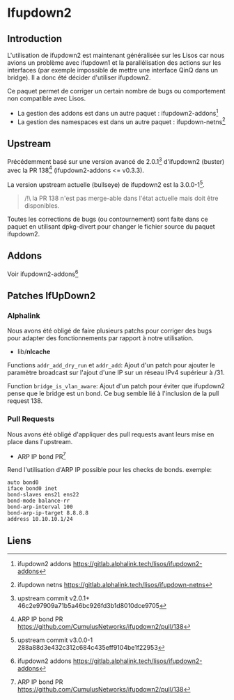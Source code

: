 # Ifupdown2

## Introduction

L'utilisation de ifupdown2 est maintenant généralisée sur les Lisos car nous
avions un problème avec ifupdown1 et la parallélisation des actions sur les
interfaces (par exemple impossible de mettre une interface QinQ dans un
bridge). Il a donc été décider d'utiliser ifupdown2.

Ce paquet permet de corriger un certain nombre de bugs ou comportement non
compatible avec Lisos.

* La gestion des addons est dans un autre paquet : ifupdown2-addons[^4]
* La gestion des namespaces est dans un autre paquet : ifupdown-netns[^5]

## Upstream

Précédemment basé sur une version avancé de 2.0.1[^1] d'ifupdown2 (buster)
avec la PR 138[^3] (ifupdown2-addons <= v0.3.3).

La version upstream actuelle (bullseye) de ifupdown2 est la 3.0.0-1[^2].

> /!\ la PR 138 n'est pas merge-able dans l'état actuelle mais doit être
> disponibles.

Toutes les corrections de bugs (ou contournement) sont faite dans ce paquet
en utilisant dpkg-divert pour changer le fichier source du paquet ifupdown2.

## Addons

Voir ifupdown2-addons[^4]

## Patches IfUpDown2

### Alphalink

Nous avons été obligé de faire plusieurs patchs pour corriger des bugs pour
adapter des fonctionnements par rapport à notre utilisation.

* lib/__nlcache__

Functions `addr_add_dry_run` et `addr_add`: Ajout d'un patch pour ajouter le
paramètre broadcast sur l'ajout d'une IP sur un réseau IPv4 supérieur à /31.

Function `bridge_is_vlan_aware`: Ajout d'un patch pour éviter que ifupdown2
pense que le bridge est un bond. Ce bug semble lié à l'inclusion de la pull
request 138.

### Pull Requests

Nous avons été obligé d'appliquer des pull requests avant leurs mise en place
dans l'upstream.

* ARP IP bond PR[^3]

Rend l'utilisation d'ARP IP possible pour les checks de bonds. exemple:
```
auto bond0
iface bond0 inet
bond-slaves ens21 ens22
bond-mode balance-rr
bond-arp-interval 100
bond-arp-ip-target 8.8.8.8
address 10.10.10.1/24
```

## Liens

[^1]: upstream commit v2.0.1+  46c2e97909a71b5a46bc926fd3b1d8010dce9705
[^2]: upstream commit v3.0.0-1 288a88d3e432c312c684c435eff9104be1f22953
[^3]: ARP IP bond PR https://github.com/CumulusNetworks/ifupdown2/pull/138
[^4]: ifupdown2 addons https://gitlab.alphalink.tech/lisos/ifupdown2-addons
[^5]: ifupdown netns https://gitlab.alphalink.tech/lisos/ifupdown-netns
